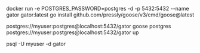 docker run -e POSTGRES_PASSWORD=postgres -d -p 5432:5432 --name gator gator:latest
go install github.com/pressly/goose/v3/cmd/goose@latest

postgres://myuser:postgres@localhost:5432/gator
 goose postgres postgres://myuser:postgres@localhost:5432/gator up

 psql -U myuser -d gator